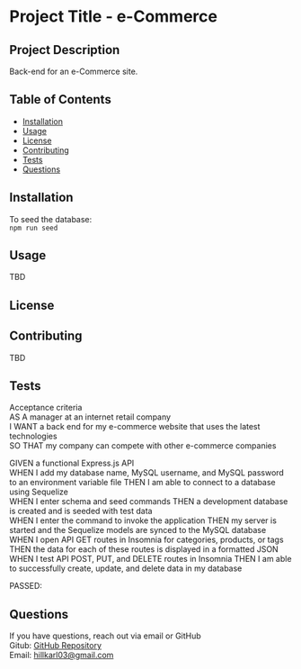 
  
# Project Title - e-Commerce
  
  
## Project Description
Back-end for an e-Commerce site.
  
## Table of Contents
  - [Installation](#installation)
  - [Usage](#usage)
  - [License](#license)
  - [Contributing](#contributing)
  - [Tests](#tests)
  - [Questions](#questions)
  
## Installation
To seed the database:  
`npm run seed`  

  
## Usage
TBD
  
## License

  
## Contributing
TBD
  
## Tests

Acceptance criteria  
AS A manager at an internet retail company  
I WANT a back end for my e-commerce website that uses the latest technologies  
SO THAT my company can compete with other e-commerce companies  

GIVEN a functional Express.js API  
WHEN I add my database name, MySQL username, and MySQL password to an environment variable file
THEN I am able to connect to a database using Sequelize  
WHEN I enter schema and seed commands
THEN a development database is created and is seeded with test data  
WHEN I enter the command to invoke the application
THEN my server is started and the Sequelize models are synced to the MySQL database  
WHEN I open API GET routes in Insomnia for categories, products, or tags
THEN the data for each of these routes is displayed in a formatted JSON  
WHEN I test API POST, PUT, and DELETE routes in Insomnia
THEN I am able to successfully create, update, and delete data in my database  
  
PASSED:

## Questions
If you have questions, reach out via email or GitHub  
Gitub:  [GitHub Repository](https//github.com/roo116)  
Email:  hillkarl03@gmail.com  
  
